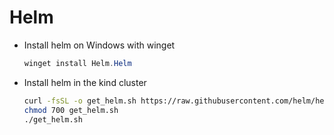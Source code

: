# Helm

- Install helm on Windows with winget

    ```PowerShell
    winget install Helm.Helm
    ```

- Install helm in the kind cluster

    ```bash
    curl -fsSL -o get_helm.sh https://raw.githubusercontent.com/helm/helm/main/scripts/get-helm-3
    chmod 700 get_helm.sh
    ./get_helm.sh
    ```